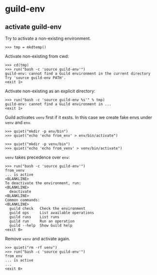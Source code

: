 # guild-env

## activate guild-env

Try to activate a non-existing environment.

    >>> tmp = mkdtemp()

Activate non-existing from cwd:

    >>> cd(tmp)
    >>> run("bash -c 'source guild-env'")
    guild-env: cannot find a Guild environment in the current directory
    Try 'source guild-env PATH'.
    <exit 1>

Activate non-existing as an explicit directory:

    >>> run("bash -c 'source guild-env %s'" % tmp)
    guild-env: cannot find a Guild environment in ...
    <exit 1>

Guild activates `venv` first if it exsts. In this case we create fake
envs under `venv` and `env`.

    >>> quiet("mkdir -p env/bin")
    >>> quiet("echo 'echo from_env' > env/bin/activate")

    >>> quiet("mkdir -p venv/bin")
    >>> quiet("echo 'echo from_venv' > venv/bin/activate")

`venv` takes precedence over `env`:

    >>> run("bash -c 'source guild-env'")
    from_venv
    ... is active
    <BLANKLINE>
    To deactivate the environment, run:
    <BLANKLINE>
      deactivate
    <BLANKLINE>
    Common commands:
    <BLANKLINE>
      guild check   Check the environment
      guild ops     List available operations
      guild runs    List runs
      guild run     Run an operation
      guild --help  Show Guild help
    <exit 0>

Remove `venv` and activate again.

    >>> quiet("rm -rf venv")
    >>> run("bash -c 'source guild-env'")
    from_env
    ... is active
    ...
    <exit 0>
